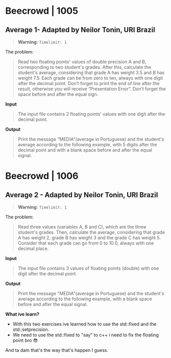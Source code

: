 # Beecrowd | 1005
 ## Average 1- Adapted by Neilor Tonin, URI  Brazil

>**Warning:** `Timelimit: 1`

The problem:
>Read two floating points' values of double precision A and B, corresponding to two student's grades. After this, calculate the student's average, considering that grade A has weight 3.5 and B has weight 7.5. Each grade can be from zero to ten, always with one digit after the decimal point. Don’t forget to print the end of line after the result, otherwise you will receive “Presentation Error”. Don’t forget the space before and after the equal sign.

**Input**

>The input file contains 2 floating points' values with one digit after the decimal point.

**Output**

>Print the message "MEDIA"(average in Portuguese) and the student's average according to the following example, with 5 digits after the decimal point and with a blank space before and after the equal signal.


# Beecrowd | 1006

## Average 2 - Adapted by Neilor Tonin, URI  Brazil

>**Warning:** `Timelimit: 1`

The problem:

>Read three values (variables A, B and C), which are the three student's grades. Then, calculate the average, considering that grade A has weight 2, grade B has weight 3 and the grade C has weight 5. Consider that each grade can go from 0 to 10.0, always with one decimal place.

**Input**

>The input file contains 3 values of floating points (double) with one digit after the decimal point.

**Output**
>Print the message "MEDIA"(average in Portuguese) and the student's average according to the following example, with a blank space before and after the equal signal.


**What ive learn?**

- With this two exercises ive learned how to use the std::fixed and the std::setprecision.
- We need to use the std::fixed to "say" to c++ i need to fix the floating point bro :sunglasses: 

And ta dam that's the way that's happen I guess. 